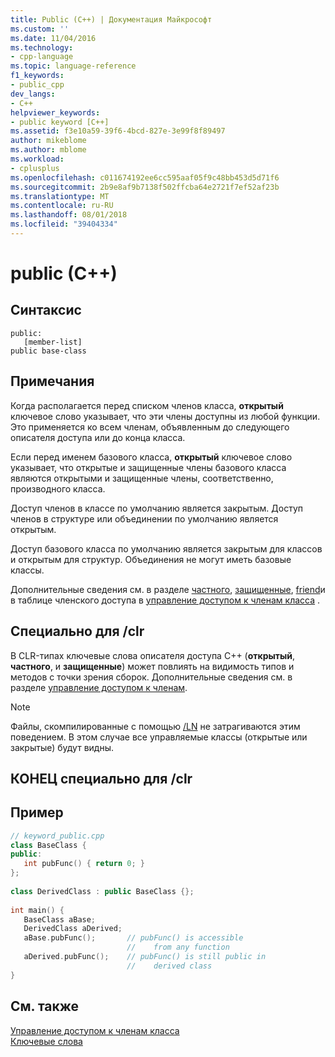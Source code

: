 ```yaml
---
title: Public (C++) | Документация Майкрософт
ms.custom: ''
ms.date: 11/04/2016
ms.technology:
- cpp-language
ms.topic: language-reference
f1_keywords:
- public_cpp
dev_langs:
- C++
helpviewer_keywords:
- public keyword [C++]
ms.assetid: f3e10a59-39f6-4bcd-827e-3e99f8f89497
author: mikeblome
ms.author: mblome
ms.workload:
- cplusplus
ms.openlocfilehash: c011674192ee6cc595aaf05f9c48bb453d5d71f6
ms.sourcegitcommit: 2b9e8af9b7138f502ffcba64e2721f7ef52af23b
ms.translationtype: MT
ms.contentlocale: ru-RU
ms.lasthandoff: 08/01/2018
ms.locfileid: "39404334"
---
```

# <a name="public-c"></a>public (C++)
## <a name="syntax"></a>Синтаксис  
  
```  
public:  
   [member-list]  
public base-class  
```  
  
## <a name="remarks"></a>Примечания  
 Когда располагается перед списком членов класса, **открытый** ключевое слово указывает, что эти члены доступны из любой функции. Это применяется ко всем членам, объявленным до следующего описателя доступа или до конца класса.  
  
 Если перед именем базового класса, **открытый** ключевое слово указывает, что открытые и защищенные члены базового класса являются открытыми и защищенные члены, соответственно, производного класса.  
  
 Доступ членов в классе по умолчанию является закрытым. Доступ членов в структуре или объединении по умолчанию является открытым.  
  
 Доступ базового класса по умолчанию является закрытым для классов и открытым для структур. Объединения не могут иметь базовые классы.  
  
 Дополнительные сведения см. в разделе [частного](../cpp/private-cpp.md), [защищенные](../cpp/protected-cpp.md), [friend](../cpp/friend-cpp.md)и в таблице членского доступа в [управление доступом к членам класса](member-access-control-cpp.md) .  
  
## <a name="clr-specific"></a>Специально для /clr  
 В CLR-типах ключевые слова описателя доступа C++ (**открытый**, **частного**, и **защищенные**) может повлиять на видимость типов и методов с точки зрения сборок. Дополнительные сведения см. в разделе [управление доступом к членам](member-access-control-cpp.md).  
  
> [!NOTE]
>  Файлы, скомпилированные с помощью [/LN](../build/reference/ln-create-msil-module.md) не затрагиваются этим поведением. В этом случае все управляемые классы (открытые или закрытые) будут видны.  
  
## <a name="end-clr-specific"></a>КОНЕЦ специально для /clr  
  
## <a name="example"></a>Пример  
  
```cpp 
// keyword_public.cpp  
class BaseClass {  
public:  
   int pubFunc() { return 0; }  
};  
  
class DerivedClass : public BaseClass {};  
  
int main() {  
   BaseClass aBase;  
   DerivedClass aDerived;  
   aBase.pubFunc();       // pubFunc() is accessible   
                          //    from any function  
   aDerived.pubFunc();    // pubFunc() is still public in   
                          //    derived class  
}  
```  
  
## <a name="see-also"></a>См. также  
 [Управление доступом к членам класса](member-access-control-cpp.md)   
 [Ключевые слова](../cpp/keywords-cpp.md)